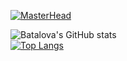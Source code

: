 [![MasterHead](https://res.cloudinary.com/batalova/image/upload/v1642329050/banner_4_fmbhub.png)](https://github.com/batalova90)


![Batalova's GitHub stats](https://github-readme-stats.vercel.app/api?username=batalova90&theme=cobalt&show_icons=true)
<br>
[![Top Langs](https://github-readme-stats.vercel.app/api/top-langs/?username=batalova90&layout=compact)](https://github.com/batalova90/github-readme-stats)
<br>



